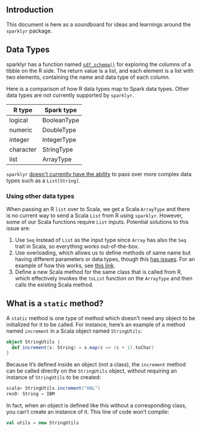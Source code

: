 ## Introduction

This document is here as a soundboard for ideas and learnings around the `sparklyr` package.

## Data Types

sparklyr has a function named [`sdf_schema()`](https://www.rdocumentation.org/packages/sparklyr/versions/0.7.0/topics/sdf_schema) for exploring the columns of a tibble on the R side. The return value is a list, and each element is a list with two elements, containing the name and data type of each column.

Here is a comparison of how R data types map to Spark data types. Other data types are not currently supported by `sparklyr`.

| R type | Spark type |
---------|-------------
| logical | BooleanType |
| numeric | DoubleType |
| integer | IntegerType |
| character | StringType |
| list | ArrayType |

`sparklyr` [doesn't currently have the ability](https://github.com/rstudio/sparklyr/issues/1324) to pass over more complex data types such as a `List[String]`. 

### Using other data types

When passing an R `list` over to Scala, we get a Scala `ArrayType` and there is no current way to send a Scala `List` from R using `sparklyr`. However, some of our Scala functions require `List` inputs. Potential solutions to this issue are:

1. Use `Seq` instead of `List` as the input type since `Array` has also the `Seq` trait in Scala, so everything works out-of-the-box.
2. Use overloading, which allows us to define methods of same name but having different parameters or data types, though this [has issues](https://stackoverflow.com/questions/2510108/why-avoid-method-overloading). For an example of how this works, see [this link](https://www.javatpoint.com/scala-method-overloading).
3. Define a new Scala method for the same class that is called from R, which effectively invokes the `toList` function on the `ArrayType` and then calls the existing Scala method.


## What is a `static` method?

A `static` method is one type of method which doesn't need any object to be initialized for it to be called. For instance, here’s an example of a method named `increment` in a Scala object named `StringUtils`:

```scala
object StringUtils {
  def increment(s: String) = s.map(c => (c + 1).toChar)
}
```

Because it’s defined inside an object (not a class), the `increment` method can be called directly on the `StringUtils` object, without requiring an instance of `StringUtils` to be created:

```scala
scala> StringUtils.increment("HAL") 
res0: String = IBM
```

In fact, when an object is defined like this without a corresponding class, you can’t create an instance of it. This line of code won’t compile:

```scala
val utils = new StringUtils
```
